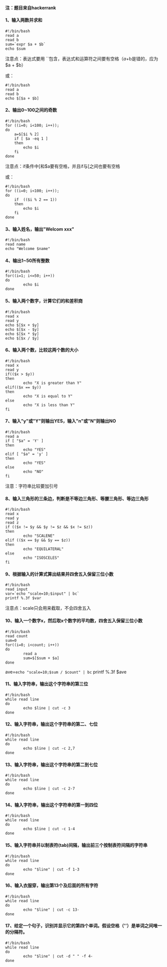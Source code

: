 #### 注：题目来自hackerrank

#### 1、输入两数并求和
```
#!/bin/bash
read a
read b 
sum=`expr $a + $b`
echo $sum
```
注意点：表达式要用	``包含，表达式和运算符之间要有空格（$a+$b是错的，应为$a + $b）

或：
```
#!/bin/bash
read a
read b
echo $[$a + $b]
```

#### 2、输出0~100之间的奇数

```
#!/bin/bash
for ((i=0; i<100; i++));
do
	a=$[$i % 2]
	if [ $a -eq 1 ]
	then
		echo $i
	fi
done
```
注意点：if条件中[和$a要有空格，并且if与[之间也要有空格

或：
```
#!/bin/bash
for ((i=0; i<100; i++));
do
	if  (($i % 2 == 1))
	then
		echo $i
	fi
done
```

#### 3、输入姓名，输出"Welcom xxx"
```
#!/bin/bash
read name
echo "Welcome $name"
```
#### 4、输出1~50所有整数
```
#!/bin/bash
for((i=1; i<=50; i++))
do
        echo $i
done
```
#### 5、输入两个数字，计算它们的和差积商
```
#!/bin/bash
read x
read y
echo $[$x + $y]
echo $[$x - $y]
echo $[$x * $y]
echo $[$x / $y]
```

#### 6、输入两个数，比较这两个数的大小
```
#!/bin/bash
read x
read y
if(($x > $y))
then
        echo "X is greater than Y"
elif(($x == $y))
then
        echo "X is equal to Y"
else
        echo "X is less than Y"
fi
```
#### 7、输入"y"或"Y"则输出YES，输入"n"或"N"则输出NO
```
#!/bin/bash
read a
if [ "$a" = 'Y' ]
then
        echo "YES"
elif [ "$a" = 'y' ]
then
        echo "YES"
else
        echo "NO"
fi
```
注意：字符串比较要加引号

#### 8、输入三角形的三条边，判断是不等边三角形、等腰三角形、等边三角形
```
#!/bin/bash
read x
read y
read z
if (($x != $y && $y != $z && $x != $z))
then
        echo "SCALENE"
elif (($x == $y && $y == $z))
then
        echo "EQUILATERAL"
else
        echo "ISOSCELES"
fi
```
#### 9、根据输入的计算式算出结果并四舍五入保留三位小数
```
#!/bin/bash
read input
var=`echo "scale=10;$input" | bc`
printf %.3f $var
```
注意点：scale只会用来截取，不会四舍五入

#### 10、输入一个数字x，然后取x个数字的平均数，四舍五入保留三位小数
```
#!/bin/bash
read count
sum=0
for((i=0; i<count; i++))
do
        read a
        sum=$[$sum + $a]
done
```
ave=`echo "scale=10;$sum / $count" | bc`
printf %.3f $ave

#### 11、输入字符串，输出这个字符串的第三位
```
#!/bin/bash
while read line
do
        echo $line | cut -c 3
done
```
#### 12、输入字符串，输出这个字符串的第二、七位
```
#!/bin/bash
while read line
do
        echo $line | cut -c 2,7
done
```
#### 13、输入字符串，输出这个字符串的第二到七位
```
#!/bin/bash
while read line
do
        echo $line | cut -c 2-7
done
```
#### 14、输入字符串，输出这个字符串的第一到四位
```
#!/bin/bash
while read line
do
        echo $line | cut -c 1-4
done
```
#### 15、输入字符串并以制表符(tab)间隔，输出前三个按制表符间隔的字符串
```
#!/bin/bash
while read line
do
        echo "$line" | cut -f 1-3
done
```
#### 16、输入衣服穿，输出第13个及后面的所有字符
```
#!/bin/bash
while read line
do
        echo "$line" | cut -c 13-
done
```
#### 17、给定一个句子，识别并显示它的第四个单词。假设空格（''）是单词之间唯一的分隔符。
```
#!/bin/bash
while read line
do
        echo "$line" | cut -d " " -f 4-
done
```
